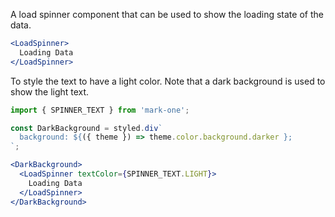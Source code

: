 A load spinner component that can be used to show the loading state of the data.

```jsx
<LoadSpinner>
  Loading Data
</LoadSpinner>
```

To style the text to have a light color. Note that a dark background is used to show the light text.

```jsx
import { SPINNER_TEXT } from 'mark-one';

const DarkBackground = styled.div`
  background: ${({ theme }) => theme.color.background.darker };
`;

<DarkBackground>
  <LoadSpinner textColor={SPINNER_TEXT.LIGHT}>
    Loading Data
  </LoadSpinner>
</DarkBackground>
```

